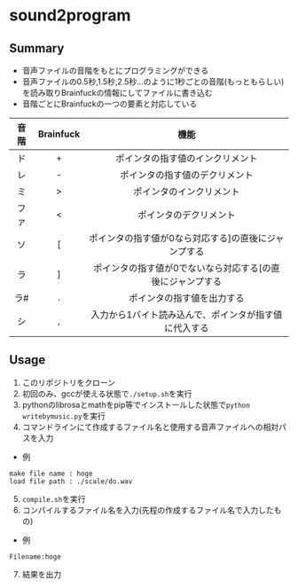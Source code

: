 # sound2program

## Summary
* 音声ファイルの音階をもとにプログラミングができる
* 音声ファイルの0.5秒,1.5秒,2.5秒...のように1秒ごとの音階(もっともらしい)を読み取りBrainfuckの情報にしてファイルに書き込む
* 音階ごとにBrainfuckの一つの要素と対応している

|音階|Brainfuck|機能|
|:--:|:--:|:--:|
|ド|+|ポインタの指す値のインクリメント|
|レ|-|ポインタの指す値のデクリメント|
|ミ|>|ポインタのインクリメント|
|ファ|<|ポインタのデクリメント|
|ソ|[|ポインタの指す値が0なら対応する]の直後にジャンプする|
|ラ|]|ポインタの指す値が0でないなら対応する[の直後にジャンプする|
|ラ#|.|ポインタの指す値を出力する|
|シ|,|入力から1バイト読み込んで、ポインタが指す値に代入する|

## Usage
1. このリポジトリをクローン
2. 初回のみ、gccが使える状態で```./setup.sh```を実行
3. pythonのlibrosaとmathをpip等でインストールした状態で```python writebymusic.py```を実行
4. コマンドラインにて作成するファイル名と使用する音声ファイルへの相対パスを入力
* 例
```
make file name : hoge
load file path : ./scale/do.wav
```
5. ```compile.sh```を実行
6. コンパイルするファイル名を入力(先程の作成するファイル名で入力したもの)
* 例
```
Filename:hoge
```
7. 結果を出力
